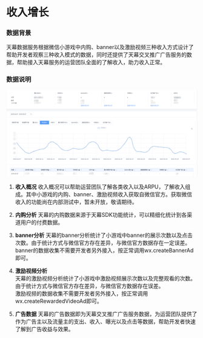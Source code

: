 # 收入增长

### **数据背景**

天幕数据服务根据微信小游戏中内购、banner以及激励视频三种收入方式设计了帮助开发者观察三种收入模式的数据，同时还提供了天幕交叉推广广告服务的数据，帮助接入天幕服务的运营团队全面的了解收入，助力收入正常。

### **数据说明**

![](../../.gitbook/assets/image%20%28155%29.png)

1. **收入概况** 收入概况可以帮助运营团队了解各类收入以及ARPU，了解收入组成。其中小游戏的内购、banner、激励视频收入获取自微信官方。获取微信收入的功能尚在内部测试中，暂未开放，敬请期待。 
2. **内购分析** 天幕的内购数据来源于天幕SDK功能统计，可以精细化统计到各渠道用户的付费数据。 
3. **banner分析** 天幕的banner分析统计了小游戏中banner的展示次数以及点击次数。由于统计方式与微信官方存在差异，与微信官方数据存在一定误差。 banner的数据收集不需要开发者另外接入，按正常调用wx.createBannerAd即可。 
4. **激励视频分析**  
   天幕的激励视频分析统计了小游戏中激励视频展示次数以及完整观看的次数。由于统计方式与微信官方存在差异，与微信官方数据存在误差。  
   激励视频的数据收集不需要开发者另外接入，按正常调用wx.createRewardedVideoAd即可。

  

5. **广告数据** 天幕的广告数据即为天幕交叉推广广告服务数据，为运营团队提供了作为广告主以及流量主的支出、收入、曝光以及点击等数据，帮助开发者快速了解到广告收益与效果。

